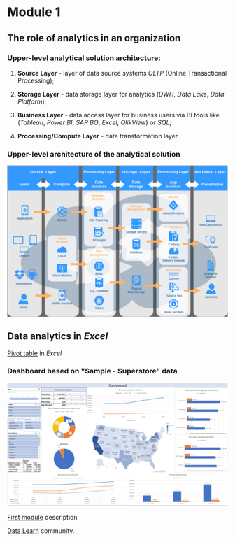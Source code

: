 # Module 1

## The role of analytics in an organization

### Upper-level analytical solution architecture:

1. **Source Layer** - layer of data source systems _OLTP_ (Online Transactional Processing);

2. **Storage Layer** - data storage layer for analytics (_DWH_, _Data Lake_, _Data Platform_);

3. **Business Layer** - data access layer for business users via BI tools like (_Tableau_, _Power BI_, _SAP BO_, _Excel_, _QlikView_) or _SQL_;

4. **Processing/Compute Layer** - data transformation layer.

###  Upper-level architecture of the analytical solution

![Architecture](https://github.com/Vainane/DE-101/blob/main/Module%201/Layers%20-%20Structure.png)
  
## Data analytics in _Excel_

[Pivot table](https://github.com/Vainane/DE-101/blob/main/Module%201/Sample%20-%20Superstore%20-%20Dashboard.xlsx) in _Excel_

### Dashboard based on "Sample - Superstore" data

![Dashboard](https://github.com/Vainane/DE-101/blob/main/Module%201/Dashboard.png)


[First module](https://github.com/Data-Learn/data-engineering/blob/master/DE-101%20Modules/Module01/DE%20-%20101%20Lab%201.1/readme.md) description

[Data Learn](https://github.com/Data-Learn) community.
